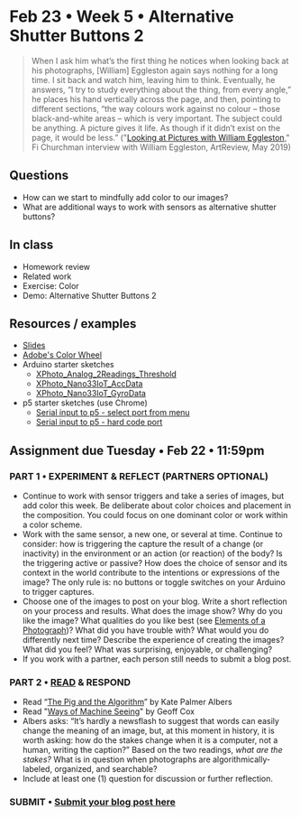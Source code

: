 # Feb 23 • Week 5 • Alternative Shutter Buttons 2

>When I ask him what’s the first thing he notices when looking back at his photographs, [William] Eggleston again says nothing for a long time. I sit back and watch him, leaving him to think. Eventually, he answers, “I try to study everything about the thing, from every angle,” he places his hand vertically across the page, and then, pointing to different sections, “the way colours work against no colour – those black-and-white areas – which is very important. The subject could be anything. A picture gives it life. As though if it didn’t exist on the page, it would be less.” ("[Looking at Pictures with William Eggleston](https://artreview.com/ar-may-2019-feature-william-eggleston/)," Fi Churchman interview with William Eggleston, ArtReview, May 2019)

## Questions
- How can we start to mindfully add color to our images?
- What are additional ways to work with sensors as alternative shutter buttons?

## In class
- Homework review
- Related work
- Exercise: Color
- Demo: Alternative Shutter Buttons 2

## Resources / examples
- [Slides](https://drive.google.com/drive/u/0/folders/1YZtWK03TXGCoGmy7WeQYF-BBulZFAbHA)
- [Adobe's Color Wheel](https://color.adobe.com/create/color-wheel)
- Arduino starter sketches
    - [XPhoto_Analog_2Readings_Threshold]()
    - [XPhoto_Nano33IoT_AccData]()
    - [XPhoto_Nano33IoT_GyroData]()
- p5 starter sketches (use Chrome) 
    - [Serial input to p5 - select port from menu](https://editor.p5js.org/enickles/sketches/Kn2UqZsFg)
    - [Serial input to p5 - hard code port](https://editor.p5js.org/enickles/sketches/TZ6GoIpxI)

## Assignment due Tuesday • Feb 22 • 11:59pm
### PART 1 • EXPERIMENT & REFLECT (PARTNERS OPTIONAL)
- Continue to work with sensor triggers and take a series of images, but add color this week. Be deliberate about color choices and placement in the composition. You could focus on one dominant color or work within a color scheme. 
- Work with the same sensor, a new one, or several at time. Continue to consider: how is triggering the capture the result of a change (or inactivity) in the environment or an action (or reaction) of the body? Is the triggering active or passive? How does the choice of sensor and its context in the world contribute to the intentions or expressions of the image? The only rule is: no buttons or toggle switches on your Arduino to trigger captures.
- Choose one of the images to post on your blog. Write a short reflection on your process and results. What does the image show? Why do you like the image? What qualities do you like best (see [Elements of a Photograph](https://github.com/ellennickles/xphoto-s22/blob/main/resources/photograph-elements.md))? What did you have trouble with? What would you do differently next time? Describe the experience of creating the images? What did you feel? What was surprising, enjoyable, or challenging?
- If you work with a partner, each person still needs to submit a blog post.

### PART 2 • [READ](https://drive.google.com/drive/u/0/folders/1YZtWK03TXGCoGmy7WeQYF-BBulZFAbHA) & RESPOND
- Read “[The Pig and the Algorithm](https://circulationexchange.org/articles/Pig_and_Algorithm.html)” by Kate Palmer Albers  
- Read "[Ways of Machine Seeing](https://unthinking.photography/articles/ways-of-machine-seeing)" by Geoff Cox
- Albers asks: “It’s hardly a newsflash to suggest that words can easily change the meaning of an image, but, at this moment in history, it is worth asking: how do the stakes change when it is a computer, not a human, writing the caption?” Based on the two readings, *what are the stakes?* What is in question when photographs are algorithmically-labeled, organized, and searchable?
- Include at least one (1) question for discussion or further reflection. 

### SUBMIT • [Submit your blog post here](https://forms.gle/JfwCTv7JqkieZ8yz8)